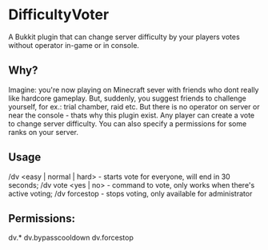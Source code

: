 # DifficultyVoter
A Bukkit plugin that can change server difficulty by your players votes without operator in-game or in console.

## Why?
Imagine: you're now playing on Minecraft sever with friends who dont really like hardcore gameplay. But, suddenly, you suggest friends to challenge yourself, for ex.: trial chamber, raid etc. But there is no operator on server or near the console - thats why this plugin exist. Any player can create a vote to change server difficulty. You can also specify a permissions for some ranks on your server.

## Usage
/dv <easy | normal | hard> - starts vote for everyone, will end in 30 seconds;
/dv vote <yes | no> - command to vote, only works when there's active voting;
/dv forcestop - stops voting, only available for administrator

## Permissions:
dv.*
dv.bypasscooldown
dv.forcestop
